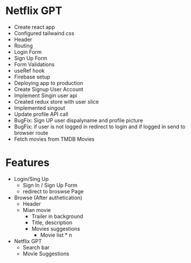 # Netflix GPT

- Create react app
- Configured tailwaind css
- Header
- Routing
- Login Form
- Sign Up Form
- Form Validations
- useRef hook
- Firebase setup
- Deploying app to production
- Create Signup User Account
- Implement Singin user api
- Created redux store with user slice
- Implemented singout
- Update profile API call
- BugFix: Sign UP user dispalyname and profile picture
- BugFix: if user is not logged in redirect to login and if logged in send to browser route
- Fetch movies from TMDB Movies

# Features

- Login/Sing Up
  - Sign In / Sign Up Form
  - redirect to broswse Page
- Browse (After authetication)
  - Header
  - Mian movie
    - Trailer in background
    - Title, description
    - Movies suggestions
      - Movie list \* n
- Netflix GPT
  - Search bar
  - Movie Suggestions
